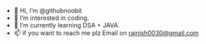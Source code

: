 - 👋 Hi, I’m @githubnoobit
- 👀 I’m interested in coding.
- 🌱 I’m currently learning DSA + JAVA.
- 📫 if you want to reach me plz Email on rajnish0030@gmail.com

<!---
githubnoobit/githubnoobit is a ✨ special ✨ repository because its `README.md` (this file) appears on your GitHub profile.
You can click the Preview link to take a look at your changes.
--->
